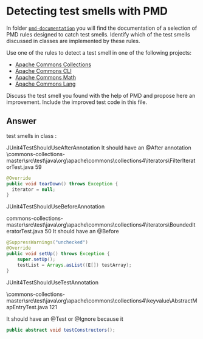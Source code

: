 # Detecting test smells with PMD

In folder [`pmd-documentation`](../pmd-documentation) you will find the documentation of a selection of PMD rules designed to catch test smells.
Identify which of the test smells discussed in classes are implemented by these rules.

Use one of the rules to detect a test smell in one of the following projects:

- [Apache Commons Collections](https://github.com/apache/commons-collections)
- [Apache Commons CLI](https://github.com/apache/commons-cli)
- [Apache Commons Math](https://github.com/apache/commons-math)
- [Apache Commons Lang](https://github.com/apache/commons-lang)

Discuss the test smell you found with the help of PMD and propose here an improvement.
Include the improved test code in this file.

## Answer

test smells in class :

JUnit4TestShouldUseAfterAnnotation
It should have an @After annotation
\commons-collections-master\src\test\java\org\apache\commons\collections4\iterators\FilterIteratorTest.java 59
```java
@Override
public void tearDown() throws Exception {
  iterator = null;
}
```
JUnit4TestShouldUseBeforeAnnotation

commons-collections-master\src\test\java\org\apache\commons\collections4\iterators\BoundedIteratorTest.java 50
It should have an @Before
```java
@SuppressWarnings("unchecked")
@Override
public void setUp() throws Exception {
    super.setUp();
    testList = Arrays.asList((E[]) testArray);
}
```
JUnit4TestShouldUseTestAnnotation

\commons-collections-master\src\test\java\org\apache\commons\collections4\keyvalue\AbstractMapEntryTest.java 121

It should have an @Test or @Ignore because it
```java
public abstract void testConstructors();
```
